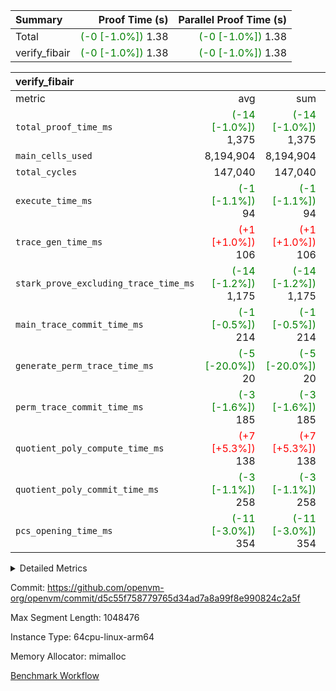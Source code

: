| Summary | Proof Time (s) | Parallel Proof Time (s) |
|:---|---:|---:|
| Total | <span style='color: green'>(-0 [-1.0%])</span> 1.38 | <span style='color: green'>(-0 [-1.0%])</span> 1.38 |
| verify_fibair | <span style='color: green'>(-0 [-1.0%])</span> 1.38 | <span style='color: green'>(-0 [-1.0%])</span> 1.38 |


| verify_fibair |||||
|:---|---:|---:|---:|---:|
|metric|avg|sum|max|min|
| `total_proof_time_ms ` | <span style='color: green'>(-14 [-1.0%])</span> 1,375 | <span style='color: green'>(-14 [-1.0%])</span> 1,375 | <span style='color: green'>(-14 [-1.0%])</span> 1,375 | <span style='color: green'>(-14 [-1.0%])</span> 1,375 |
| `main_cells_used     ` |  8,194,904 |  8,194,904 |  8,194,904 |  8,194,904 |
| `total_cycles        ` |  147,040 |  147,040 |  147,040 |  147,040 |
| `execute_time_ms     ` | <span style='color: green'>(-1 [-1.1%])</span> 94 | <span style='color: green'>(-1 [-1.1%])</span> 94 | <span style='color: green'>(-1 [-1.1%])</span> 94 | <span style='color: green'>(-1 [-1.1%])</span> 94 |
| `trace_gen_time_ms   ` | <span style='color: red'>(+1 [+1.0%])</span> 106 | <span style='color: red'>(+1 [+1.0%])</span> 106 | <span style='color: red'>(+1 [+1.0%])</span> 106 | <span style='color: red'>(+1 [+1.0%])</span> 106 |
| `stark_prove_excluding_trace_time_ms` | <span style='color: green'>(-14 [-1.2%])</span> 1,175 | <span style='color: green'>(-14 [-1.2%])</span> 1,175 | <span style='color: green'>(-14 [-1.2%])</span> 1,175 | <span style='color: green'>(-14 [-1.2%])</span> 1,175 |
| `main_trace_commit_time_ms` | <span style='color: green'>(-1 [-0.5%])</span> 214 | <span style='color: green'>(-1 [-0.5%])</span> 214 | <span style='color: green'>(-1 [-0.5%])</span> 214 | <span style='color: green'>(-1 [-0.5%])</span> 214 |
| `generate_perm_trace_time_ms` | <span style='color: green'>(-5 [-20.0%])</span> 20 | <span style='color: green'>(-5 [-20.0%])</span> 20 | <span style='color: green'>(-5 [-20.0%])</span> 20 | <span style='color: green'>(-5 [-20.0%])</span> 20 |
| `perm_trace_commit_time_ms` | <span style='color: green'>(-3 [-1.6%])</span> 185 | <span style='color: green'>(-3 [-1.6%])</span> 185 | <span style='color: green'>(-3 [-1.6%])</span> 185 | <span style='color: green'>(-3 [-1.6%])</span> 185 |
| `quotient_poly_compute_time_ms` | <span style='color: red'>(+7 [+5.3%])</span> 138 | <span style='color: red'>(+7 [+5.3%])</span> 138 | <span style='color: red'>(+7 [+5.3%])</span> 138 | <span style='color: red'>(+7 [+5.3%])</span> 138 |
| `quotient_poly_commit_time_ms` | <span style='color: green'>(-3 [-1.1%])</span> 258 | <span style='color: green'>(-3 [-1.1%])</span> 258 | <span style='color: green'>(-3 [-1.1%])</span> 258 | <span style='color: green'>(-3 [-1.1%])</span> 258 |
| `pcs_opening_time_ms ` | <span style='color: green'>(-11 [-3.0%])</span> 354 | <span style='color: green'>(-11 [-3.0%])</span> 354 | <span style='color: green'>(-11 [-3.0%])</span> 354 | <span style='color: green'>(-11 [-3.0%])</span> 354 |



<details>
<summary>Detailed Metrics</summary>

|  | verify_program_compile_ms | total_cells | stark_prove_excluding_trace_time_ms | quotient_poly_compute_time_ms | quotient_poly_commit_time_ms | perm_trace_commit_time_ms | pcs_opening_time_ms | main_trace_commit_time_ms |
| --- | --- | --- | --- | --- | --- | --- | --- |
|  | 7 | 65,536 | 69 | 3 | 16 | 0 | 33 | 16 | 

| air_name | rows | quotient_deg | main_cols | interactions | constraints | cells |
| --- | --- | --- | --- | --- | --- | --- |
| AccessAdapterAir<2> |  | 4 |  | 5 | 11 |  | 
| AccessAdapterAir<4> |  | 4 |  | 5 | 11 |  | 
| AccessAdapterAir<8> |  | 4 |  | 5 | 11 |  | 
| FibonacciAir | 32,768 | 1 | 2 |  | 5 | 65,536 | 
| FriReducedOpeningAir |  | 4 |  | 39 | 60 |  | 
| JalRangeCheckAir |  | 4 |  | 9 | 11 |  | 
| NativePoseidon2Air<BabyBearParameters>, 1> |  | 4 |  | 136 | 533 |  | 
| PhantomAir |  | 4 |  | 3 | 4 |  | 
| ProgramAir |  | 1 |  | 1 | 4 |  | 
| VariableRangeCheckerAir |  | 1 |  | 1 | 4 |  | 
| VmAirWrapper<AluNativeAdapterAir, FieldArithmeticCoreAir> |  | 4 |  | 15 | 23 |  | 
| VmAirWrapper<BranchNativeAdapterAir, BranchEqualCoreAir<1> |  | 4 |  | 11 | 22 |  | 
| VmAirWrapper<NativeAdapterAir<2, 0>, PublicValuesCoreAir> |  | 4 |  | 11 | 22 |  | 
| VmAirWrapper<NativeLoadStoreAdapterAir<1>, NativeLoadStoreCoreAir<1> |  | 4 |  | 15 | 16 |  | 
| VmAirWrapper<NativeLoadStoreAdapterAir<4>, NativeLoadStoreCoreAir<4> |  | 4 |  | 15 | 16 |  | 
| VmAirWrapper<NativeVectorizedAdapterAir<4>, FieldExtensionCoreAir> |  | 4 |  | 15 | 23 |  | 
| VmConnectorAir |  | 4 |  | 5 | 9 |  | 
| VolatileBoundaryAir |  | 4 |  | 4 | 16 |  | 

| group | trace_gen_time_ms | total_proof_time_ms | total_cycles | total_cells | stark_prove_excluding_trace_time_ms | quotient_poly_compute_time_ms | quotient_poly_commit_time_ms | perm_trace_commit_time_ms | pcs_opening_time_ms | main_trace_commit_time_ms | main_cells_used | generate_perm_trace_time_ms | execute_time_ms |
| --- | --- | --- | --- | --- | --- | --- | --- | --- | --- | --- | --- | --- | --- |
| verify_fibair | 106 | 1,375 | 147,040 | 23,947,938 | 1,175 | 138 | 258 | 185 | 354 | 214 | 8,194,904 | 20 | 94 | 

| group | air_name | rows | prep_cols | perm_cols | main_cols | cells |
| --- | --- | --- | --- | --- | --- | --- |
| verify_fibair | AccessAdapterAir<2> | 32,768 |  | 12 | 11 | 753,664 | 
| verify_fibair | AccessAdapterAir<4> | 16,384 |  | 12 | 13 | 409,600 | 
| verify_fibair | AccessAdapterAir<8> | 128 |  | 12 | 17 | 3,712 | 
| verify_fibair | FriReducedOpeningAir | 1,024 |  | 44 | 27 | 72,704 | 
| verify_fibair | JalRangeCheckAir | 16,384 |  | 16 | 12 | 458,752 | 
| verify_fibair | NativePoseidon2Air<BabyBearParameters>, 1> | 16,384 |  | 160 | 399 | 9,158,656 | 
| verify_fibair | PhantomAir | 8,192 |  | 8 | 6 | 114,688 | 
| verify_fibair | ProgramAir | 8,192 |  | 8 | 10 | 147,456 | 
| verify_fibair | VariableRangeCheckerAir | 262,144 | 2 | 8 | 1 | 2,359,296 | 
| verify_fibair | VmAirWrapper<AluNativeAdapterAir, FieldArithmeticCoreAir> | 131,072 |  | 20 | 29 | 6,422,528 | 
| verify_fibair | VmAirWrapper<BranchNativeAdapterAir, BranchEqualCoreAir<1> | 16,384 |  | 16 | 23 | 638,976 | 
| verify_fibair | VmAirWrapper<NativeLoadStoreAdapterAir<1>, NativeLoadStoreCoreAir<1> | 32,768 |  | 24 | 21 | 1,474,560 | 
| verify_fibair | VmAirWrapper<NativeLoadStoreAdapterAir<4>, NativeLoadStoreCoreAir<4> | 16,384 |  | 24 | 27 | 835,584 | 
| verify_fibair | VmAirWrapper<NativeVectorizedAdapterAir<4>, FieldExtensionCoreAir> | 8,192 |  | 20 | 38 | 475,136 | 
| verify_fibair | VmConnectorAir | 2 | 1 | 12 | 5 | 34 | 
| verify_fibair | VolatileBoundaryAir | 32,768 |  | 8 | 11 | 622,592 | 

</details>


Commit: https://github.com/openvm-org/openvm/commit/d5c55f758779765d34ad7a8a99f8e990824c2a5f

Max Segment Length: 1048476

Instance Type: 64cpu-linux-arm64

Memory Allocator: mimalloc

[Benchmark Workflow](https://github.com/openvm-org/openvm/actions/runs/13776492779)
